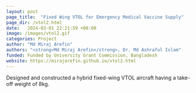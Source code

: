 ```yaml
---
layout: post
page_title:  "Fixed Wing VTOL for Emergency Medical Vaccine Supply"
page_dir: /vtol2.html
date:   2024-03-01 22:21:59 +00:00
image: /images/vtol2.gif
categories: Project
author: "Md Miraj Arefin"
authors: "<strong>Md Miraj Arefin</strong>, Dr. Md Ashraful Islam"
funded: Funded by University Grant Commission, Bangladesh
website: https://mirajarefin.github.io/vtol2.html
---
```

Designed and constructed a hybrid fixed-wing VTOL aircraft having a take-off weight of 8kg.
